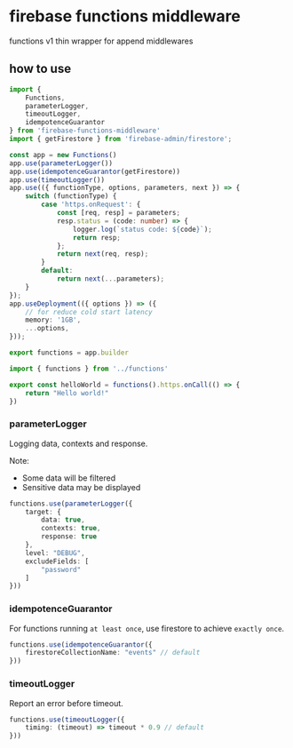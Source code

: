 # firebase functions middleware

functions v1 thin wrapper for append middlewares

## how to use

```ts
import {
    Functions,
    parameterLogger,
    timeoutLogger,
    idempotenceGuarantor
} from 'firebase-functions-middleware'
import { getFirestore } from 'firebase-admin/firestore';

const app = new Functions()
app.use(parameterLogger())
app.use(idempotenceGuarantor(getFirestore))
app.use(timeoutLogger())
app.use(({ functionType, options, parameters, next }) => {
    switch (functionType) {
        case 'https.onRequest': {
            const [req, resp] = parameters;
            resp.status = (code: number) => {
                logger.log(`status code: ${code}`);
                return resp;
            };
            return next(req, resp);
        }
        default:
            return next(...parameters);
    }
});
app.useDeployment(({ options }) => ({
    // for reduce cold start latency
    memory: '1GB',
    ...options,
}));

export functions = app.builder
```

```ts
import { functions } from '../functions'

export const helloWorld = functions().https.onCall(() => {
    return "Hello world!"
})
```

### parameterLogger

Logging data, contexts and response.

Note:

- Some data will be filtered
- Sensitive data may be displayed

```ts
functions.use(parameterLogger({
    target: {
        data: true,
        contexts: true,
        response: true
    },
    level: "DEBUG",
    excludeFields: [
        "password"
    ]
}))
```

### idempotenceGuarantor

For functions running `at least once`, use firestore to achieve `exactly once`.

```ts
functions.use(idempotenceGuarantor({
    firestoreCollectionName: "events" // default
}))
```

### timeoutLogger

Report an error before timeout.

```ts
functions.use(timeoutLogger({
    timing: (timeout) => timeout * 0.9 // default
}))
```
